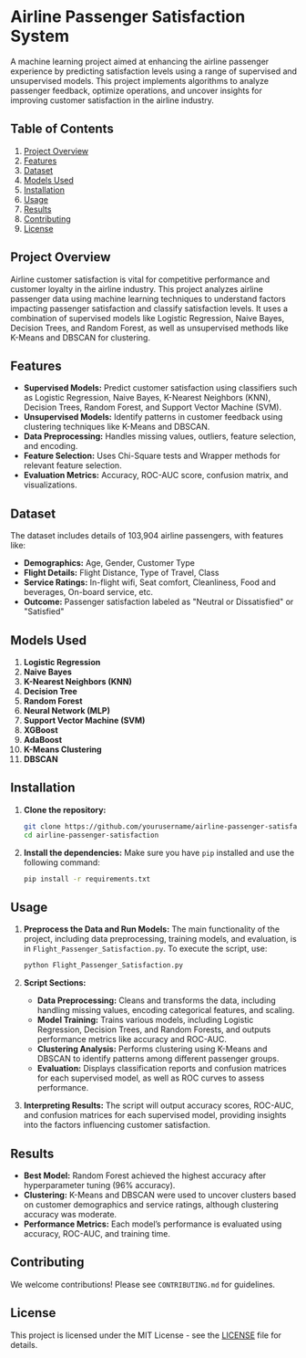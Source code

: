 # Airline Passenger Satisfaction System

A machine learning project aimed at enhancing the airline passenger experience by predicting satisfaction levels using a range of supervised and unsupervised models. This project implements algorithms to analyze passenger feedback, optimize operations, and uncover insights for improving customer satisfaction in the airline industry.

## Table of Contents
1. [Project Overview](#project-overview)
2. [Features](#features)
3. [Dataset](#dataset)
4. [Models Used](#models-used)
5. [Installation](#installation)
6. [Usage](#usage)
7. [Results](#results)
8. [Contributing](#contributing)
9. [License](#license)

## Project Overview
Airline customer satisfaction is vital for competitive performance and customer loyalty in the airline industry. This project analyzes airline passenger data using machine learning techniques to understand factors impacting passenger satisfaction and classify satisfaction levels. It uses a combination of supervised models like Logistic Regression, Naive Bayes, Decision Trees, and Random Forest, as well as unsupervised methods like K-Means and DBSCAN for clustering.

## Features
- **Supervised Models:** Predict customer satisfaction using classifiers such as Logistic Regression, Naive Bayes, K-Nearest Neighbors (KNN), Decision Trees, Random Forest, and Support Vector Machine (SVM).
- **Unsupervised Models:** Identify patterns in customer feedback using clustering techniques like K-Means and DBSCAN.
- **Data Preprocessing:** Handles missing values, outliers, feature selection, and encoding.
- **Feature Selection:** Uses Chi-Square tests and Wrapper methods for relevant feature selection.
- **Evaluation Metrics:** Accuracy, ROC-AUC score, confusion matrix, and visualizations.

## Dataset
The dataset includes details of 103,904 airline passengers, with features like:
- **Demographics:** Age, Gender, Customer Type
- **Flight Details:** Flight Distance, Type of Travel, Class
- **Service Ratings:** In-flight wifi, Seat comfort, Cleanliness, Food and beverages, On-board service, etc.
- **Outcome:** Passenger satisfaction labeled as "Neutral or Dissatisfied" or "Satisfied"

## Models Used
1. **Logistic Regression**
2. **Naive Bayes**
3. **K-Nearest Neighbors (KNN)**
4. **Decision Tree**
5. **Random Forest**
6. **Neural Network (MLP)**
7. **Support Vector Machine (SVM)**
8. **XGBoost**
9. **AdaBoost**
10. **K-Means Clustering**
11. **DBSCAN**

## Installation
1. **Clone the repository:**
   ```bash
   git clone https://github.com/yourusername/airline-passenger-satisfaction.git
   cd airline-passenger-satisfaction
   ```

2. **Install the dependencies:**
   Make sure you have `pip` installed and use the following command:
   ```bash
   pip install -r requirements.txt
   ```

## Usage
1. **Preprocess the Data and Run Models:**
   The main functionality of the project, including data preprocessing, training models, and evaluation, is in `Flight_Passenger_Satisfaction.py`. To execute the script, use:
   ```bash
   python Flight_Passenger_Satisfaction.py
   ```

2. **Script Sections:**
   - **Data Preprocessing:** Cleans and transforms the data, including handling missing values, encoding categorical features, and scaling.
   - **Model Training:** Trains various models, including Logistic Regression, Decision Trees, and Random Forests, and outputs performance metrics like accuracy and ROC-AUC.
   - **Clustering Analysis:** Performs clustering using K-Means and DBSCAN to identify patterns among different passenger groups.
   - **Evaluation:** Displays classification reports and confusion matrices for each supervised model, as well as ROC curves to assess performance.

3. **Interpreting Results:**
   The script will output accuracy scores, ROC-AUC, and confusion matrices for each supervised model, providing insights into the factors influencing customer satisfaction.

## Results
- **Best Model:** Random Forest achieved the highest accuracy after hyperparameter tuning (96% accuracy).
- **Clustering:** K-Means and DBSCAN were used to uncover clusters based on customer demographics and service ratings, although clustering accuracy was moderate.
- **Performance Metrics:** Each model’s performance is evaluated using accuracy, ROC-AUC, and training time.

## Contributing
We welcome contributions! Please see `CONTRIBUTING.md` for guidelines.

## License
This project is licensed under the MIT License - see the [LICENSE](LICENSE) file for details.
